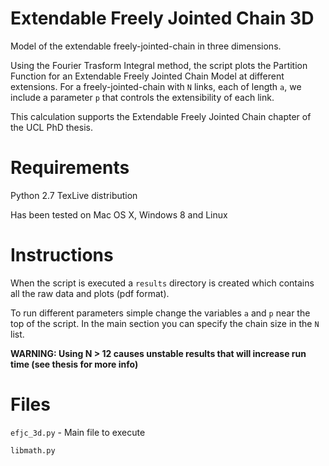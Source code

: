 Extendable Freely Jointed Chain 3D
==================================

Model of the extendable freely-jointed-chain in three dimensions. 

Using the Fourier Trasform Integral method, the script plots the Partition Function for an Extendable Freely Jointed Chain Model at different extensions. For a freely-jointed-chain with `N` links, each of length `a`, we include a parameter `p` that controls the extensibility of each link.

This calculation supports the Extendable Freely Jointed Chain chapter of the UCL PhD thesis.

Requirements
============

Python 2.7
TexLive distribution

Has been tested on Mac OS X, Windows 8 and Linux

Instructions
============

When the script is executed a `results` directory is created which contains all the raw data and plots (pdf format).

To run different parameters simple change the variables `a` and `p` near the top of the script. In the main section you can specify the chain size in the `N` list. 

**WARNING: Using N > 12 causes unstable results that will increase run time (see thesis for more info)**


Files
=====

`efjc_3d.py` - Main file to execute

`libmath.py`
